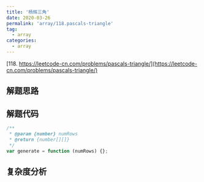 ```yaml
---
title: '杨辉三角'
date: 2020-03-26
permalink: 'array/118.pascals-triangle'
tag:
  - array
categories:
  - array
---
```


[118. https://leetcode-cn.com/problems/pascals-triangle/](https://leetcode-cn.com/problems/pascals-triangle/)

## 解题思路

## 解题代码

```js
/**
 * @param {number} numRows
 * @return {number[][]}
 */
var generate = function (numRows) {};
```

## 复杂度分析
